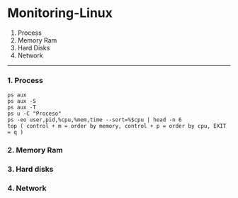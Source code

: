 # Monitoring-Linux

1. Process
2. Memory Ram
3. Hard Disks
4. Network
---

### 1. Process
```
ps aux
ps aux -S
ps aux -T
ps u -C "Proceso"
ps -eo user,pid,%cpu,%mem,time --sort=%$cpu | head -n 6
top ( control + m = order by memory, control + p = order by cpu, EXIT = q )
```

### 2. Memory Ram

### 3. Hard disks

### 4. Network
